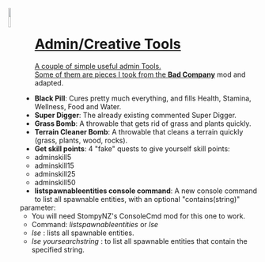 <!--Read this in github to have all the visuals and formatting: https://github.com/manux32/7dtdSdxMods/tree/master/Manux_AdminTools-->
<a href="#"><img src="https://manux32.github.io/7dtd_miscImages/repair_icon.png" width="10%" height="10%" align="left"></a><a href="#"><br/>  

# Admin/Creative Tools
A couple of simple useful admin Tools.  
Some of them are pieces I took from the [**Bad Company**](https://7daystodie.com/forums/showthread.php?52099-Bad-Company) mod and adapted.  

- **Black Pill**: Cures pretty much everything, and fills Health, Stamina, Wellness, Food and Water.
- **Super Digger**: The already existing commented Super Digger.
- **Grass Bomb**: A throwable that gets rid of grass and plants quickly.
- **Terrain Cleaner Bomb**: A throwable that cleans a terrain quickly (grass, plants, wood, rocks).
- **Get skill points**: 4 "fake" quests to give yourself skill points:
	- adminskill5
	- adminskill15
	- adminskill25
	- adminskill50
- **listspawnableentities console command**: A new console command to list all spawnable entities, with an optional "contains(string)" parameter:
	- You will need StompyNZ's ConsoleCmd mod for this one to work.
	- Command: *listspawnableentities* or *lse*
	- *lse* : lists all spawnable entities.
	- *lse yoursearchstring* : to list all spawnable entities that contain the specified string.
	
